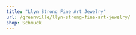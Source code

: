 ```yaml
---
title: "Llyn Strong Fine Art Jewelry"
url: /greenville/llyn-strong-fine-art-jewelry/
shop: Schmuck
---
```

